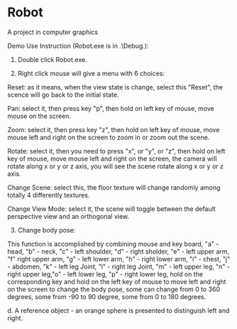 Robot
=====

A project in computer graphics

Demo Use Instruction (Robot.exe is in .\Debug.):

1. Double click Robot.exe.

2. Right click mouse will give a menu with 6 choices:

Reset: as it means, when the view state is change, select this "Reset", the scence will go back 
to the initial state.

Pan: select it, then press key "p", then hold on left key of mouse, move mouse on the screen.

Zoom: select it, then press key "z", then hold on left key of mouse, move mouse left and right 
on the screen to zoom in or zoom out the scene.

Rotate: select it, then you need to press "x", or "y", or "z", then hold on left key of mouse, 
move mouse left and right on the screen, the camera will rotate along x or y or z axis, you
will see the scene rotate along x or y or z axis.

Change Scene: select this, the floor texture will change randomly among totally 4 differently textures.

Change View Mode: select it, the scene will toggle between the default perspective view and an orthogonal view.

3. Change body pose:

This function is accomplished by combining mouse and key board, "a" - head, "b" - neck, "c" - 
left shoulder, "d" - right sholder, "e" - left upper arm, "f" right upper arm, "g" - left lower 
arm, "h" - right lower arm, "i" - chest, "j" - abdomen, "k" - left leg Joint, "l" - right leg 
Joint, "m" - left upper leg, "n" - right upper leg,"o" - left lower leg, "p" - right lower leg, 
hold on the corresponding key and hold on the left key of mouse to move left and right on the 
screen to change the body pose, some can change from 0 to 360 degrees, some from -90 to 90 
degree, some from 0 to 180 degrees.

d. A reference object - an orange sphere is presented to distinguish left and right.


